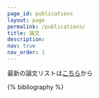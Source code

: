 ```yaml
---
page_id: publications
layout: page
permalink: /publications/
title: 論文
description: 
nav: true
nav_order: 1
---
```

最新の論文リストは[こちら](https://ui.adsabs.harvard.edu/public-libraries/e1XvdN4yTZK3_QI5SHf3fA)から
<!-- _pages/publications.md -->
<div class="publications">

{% bibliography %}

</div>
